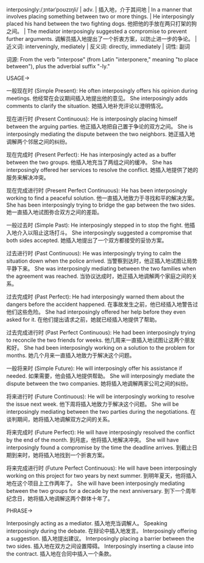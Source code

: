 interposingly:/ˌɪntərˈpoʊzɪŋli/ | adv. | 插入地，介于其间地 | In a manner that involves placing something between two or more things.  | He interposingly placed his hand between the two fighting dogs. 他把他的手放在两只打架的狗之间。 |  The mediator interposingly suggested a compromise to prevent further arguments. 调解员插入地提出了一个折衷方案，以防止进一步的争论。 | 近义词: interveningly, mediately | 反义词: directly, immediately | 词性: 副词

词源: From the verb "interpose" (from Latin "interponere," meaning "to place between"), plus the adverbial suffix "-ly."

USAGE->

一般现在时 (Simple Present):
He often interposingly offers his opinion during meetings. 他经常在会议期间插入地提出他的意见。
She interposingly adds comments to clarify the situation. 她插入地补充评论以澄明情况。


现在进行时 (Present Continuous):
He is interposingly placing himself between the arguing parties. 他正插入地把自己置于争论的双方之间。
She is interposingly mediating the dispute between the two neighbors. 她正插入地调解两个邻居之间的纠纷。


现在完成时 (Present Perfect):
He has interposingly acted as a buffer between the two groups. 他插入地充当了两组之间的缓冲。
She has interposingly offered her services to resolve the conflict.  她插入地提供了她的服务来解决冲突。


现在完成进行时 (Present Perfect Continuous):
He has been interposingly working to find a peaceful solution. 他一直插入地致力于寻找和平的解决方案。
She has been interposingly trying to bridge the gap between the two sides. 她一直插入地试图弥合双方之间的差距。


一般过去时 (Simple Past):
He interposingly stepped in to stop the fight. 他插入地介入以阻止这场打斗。
She interposingly suggested a compromise that both sides accepted. 她插入地提出了一个双方都接受的妥协方案。


过去进行时 (Past Continuous):
He was interposingly trying to calm the situation down when the police arrived. 当警察到达时，他正插入地试图让局势平静下来。
She was interposingly mediating between the two families when the agreement was reached. 当协议达成时，她正插入地调解两个家庭之间的关系。


过去完成时 (Past Perfect):
He had interposingly warned them about the dangers before the accident happened. 在事故发生之前，他已经插入地警告过他们这些危险。
She had interposingly offered her help before they even asked for it. 在他们提出请求之前，她就已经插入地提供了帮助。


过去完成进行时 (Past Perfect Continuous):
He had been interposingly trying to reconcile the two friends for weeks. 他几周来一直插入地试图让这两个朋友和好。
She had been interposingly working on a solution to the problem for months. 她几个月来一直插入地致力于解决这个问题。


一般将来时 (Simple Future):
He will interposingly offer his assistance if needed. 如果需要，他会插入地提供帮助。
She will interposingly mediate the dispute between the two companies. 她将插入地调解两家公司之间的纠纷。


将来进行时 (Future Continuous):
He will be interposingly working to resolve the issue next week. 他下周将插入地致力于解决这个问题。
She will be interposingly mediating between the two parties during the negotiations. 在谈判期间，她将插入地调解双方之间的关系。


将来完成时 (Future Perfect):
He will have interposingly resolved the conflict by the end of the month. 到月底，他将插入地解决冲突。
She will have interposingly found a compromise by the time the deadline arrives.  到截止日期到来时，她将插入地找到一个折衷方案。


将来完成进行时 (Future Perfect Continuous):
He will have been interposingly working on this project for two years by next summer. 到明年夏天，他将插入地在这个项目上工作两年了。
She will have been interposingly mediating between the two groups for a decade by the next anniversary. 到下一个周年纪念日，她将插入地调解这两个群体十年了。


PHRASE->

Interposingly acting as a mediator.  插入地充当调解人。
Speaking interposingly during the debate.  在辩论中插入地发言。
Interposingly offering a suggestion.  插入地提出建议。
Interposingly placing a barrier between the two sides. 插入地在双方之间设置障碍。
Interposingly inserting a clause into the contract.  插入地在合同中插入一个条款。
